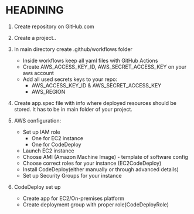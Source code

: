 # HEADINING


1. Create repository on GitHub.com
2. Create a project..
3. In main directory create .github/workflows folder
    * Inside workflows keep all yaml files with GitHub Actions
    * Create AWS_ACCESS_KEY_ID, AWS_SECRET_ACCESS_KEY on your aws account
    * Add all used secrets keys to your repo:
	    * AWS_ACCESS_KEY_ID & AWS_SECRET_ACCESS_KEY
        * AWS_REGION
4. Create app.spec file with info where deployed resources should be stored. It has to be in main folder of your project.

5. AWS configuration:
    * Set up IAM role
        * One for EC2 instance
        *  One for CodeDeploy
    * Launch EC2 instance
    * Choose AMI (Amazon Machine Image) - template of software config
    * Choose correct roles for your instance (EC2CodeDeploy)
    * Install CodeDeploy(either manually or through advanced details)
    * Set up Security Groups for your instance

6. CodeDeploy set up
    * Create app for EC2/On-premises platform
    * Create deployment group with proper role(CodeDeployRole)